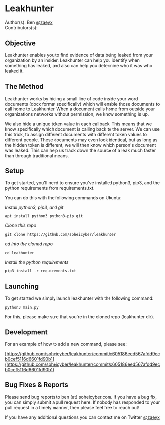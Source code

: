 Leakhunter
==========

Author(s): Ben [@zaeyx](https://twitter.com/zaeyx)  
Contributors(s):  

Objective
---------

Leakhunter enables you to find evidence of data being leaked from your organization by an insider.  Leakhunter can help you identify when something has leaked, and also can help you determine who it was who leaked it.

The Method
----------

Leakhunter works by hiding a small line of code inside your word documents (docx format specifically) which will enable those documents to call home to Leakhunter.  When a document calls home from outside your organizations networks without permission, we know something is up.  

We also hide a unique token value in each callback.  This means that we know specifically which document is calling back to the server.  We can use this trick, to assign different documents with different token values to different people.  These documents may even look identical, but as long as the hidden token is different, we will then know which person's document was leaked.  This can help us track down the source of a leak much faster than through traditional means.

Setup
-----

To get started, you'll need to ensure you've installed python3, pip3, and the python requirements from requirements.txt.

You can do this with the following commands on Ubuntu:

*Install python3, pip3, and git*

`apt install python3 python3-pip git`

*Clone this repo*

`git clone https://github.com/soheicyber/leakhunter`

*cd into the cloned repo*

`cd leakhunter`

*Install the python requirements*

`pip3 install -r requirements.txt`

Launching
---------

To get started we simply launch leakhunter with the following command:

`python3 main.py`

For this, please make sure that you're in the cloned repo (leakhunter dir). 

Development
-----------

For an example of how to add a new command, please see: 

[https://github.com/soheicyber/leakhunter/commit/c605186eed567afdd9ecb0cef5116d6601fd90b1](https://github.com/soheicyber/leakhunter/commit/c605186eed567afdd9ecb0cef5116d6601fd90b1)

Bug Fixes & Reports
-------------------

Please send bug reports to ben (at) soheicyber.com.  If you have a bug fix, you can simply submit a pull request here.  If nobody has responded to your pull request in a timely manner, then please feel free to reach out!

If you have any additional questions you can contact me on Twitter [@zaeyx](https://twitter.com/zaeyx)
